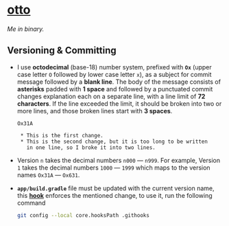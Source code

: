 # [otto](https://youssefraafatnasry.github.io/otto/)

_Me in binary._

## Versioning & Committing

- I use **octodecimal** (base-18) number system, prefixed with **`Ox`** (upper case letter `O` followed by lower case letter `x`), as a subject for commit message followed by a **blank line**. The body of the message consists of **asterisks** padded with **1 space** and followed by a punctuated commit changes explanation each on a separate line, with a line limit of **72 characters**. If the line exceeded the limit, it should be broken into two or more lines, and those broken lines start with **3 spaces**.

    ```text
    Ox31A

     * This is the first change.
     * This is the second change, but it is too long to be written
       in one line, so I broke it into two lines.
    ```

- Version `n` takes the decimal numbers `n000` — `n999`. For example, Version `1` takes the decimal numbers `1000` — `1999` which maps to the version names `Ox31A` — `Ox631`.

- **`app/build.gradle`** file must be updated with the current version name, this [**hook**](.githooks/pre-commit) enforces the mentioned change, to use it, run the following command

    ```bash
    git config --local core.hooksPath .githooks
    ```
